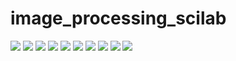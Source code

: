# image_processing_scilab

![](images/3.png)
![](images/1.png)
![](images/2.png)
![](images/4.png)
![](images/5.png)
![](images/6.png)
![](images/7.png)
![](images/8.png)
![](images/9.png)
![](images/10.png)
